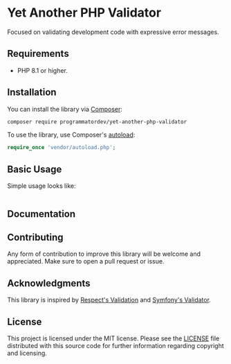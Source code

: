 # Yet Another PHP Validator

Focused on validating development code with expressive error messages.

## Requirements

- PHP 8.1 or higher.

## Installation

You can install the library via [Composer](https://getcomposer.org/):

```bash
composer require programmatordev/yet-another-php-validator
```

To use the library, use Composer's [autoload](https://getcomposer.org/doc/01-basic-usage.md#autoloading):

```php
require_once 'vendor/autoload.php';
```

## Basic Usage

Simple usage looks like:

```php

```

## Documentation


## Contributing

Any form of contribution to improve this library will be welcome and appreciated.
Make sure to open a pull request or issue.

## Acknowledgments

This library is inspired by [Respect's Validation](https://github.com/Respect/Validation) and [Symfony's Validator](https://symfony.com/doc/current/validation.html).

## License

This project is licensed under the MIT license.
Please see the [LICENSE](LICENSE) file distributed with this source code for further information regarding copyright and licensing.